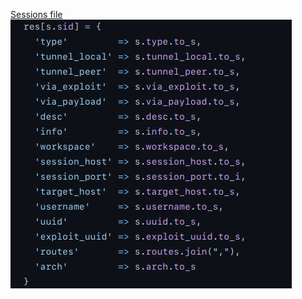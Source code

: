 [Sessions file](https://github.com/rapid7/metasploit-framework/blob/master/lib/msf/core/rpc/v10/rpc_session.rb)
![](_resources/2023-02-26-20-00-51.png)
